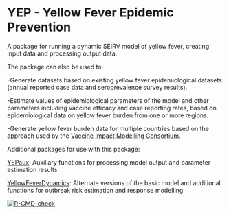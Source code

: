 # YEP - Yellow Fever Epidemic Prevention

A package for running a dynamic SEIRV model of yellow fever, creating input data and processing output data.

The package can also be used to:

-Generate datasets based on existing yellow fever epidemiological datasets (annual reported case data and seroprevalence survey results).

-Estimate values of epidemiological parameters of the model and other parameters including vaccine efficacy and case reporting rates, based on epidemiological data on yellow fever burden from one or more regions.

-Generate yellow fever burden data for multiple countries based on the approach used by the [Vaccine Impact Modelling Consortium](https://www.vaccineimpact.org).

Additional packages for use with this package:

[YEPaux](https://github.com/mrc-ide/YEPaux): Auxiliary functions for processing model output and parameter estimation results

[YellowFeverDynamics](https://github.com/mrc-ide/YellowFeverDynamics): Alternate versions of the basic model and additional functions for outbreak risk estimation and response modelling

  <!-- badges: start -->
  [![R-CMD-check](https://github.com/mrc-ide/YEP/actions/workflows/R-CMD-check.yaml/badge.svg)](https://github.com/mrc-ide/YEP/actions/workflows/R-CMD-check.yaml)
  <!-- badges: end -->
